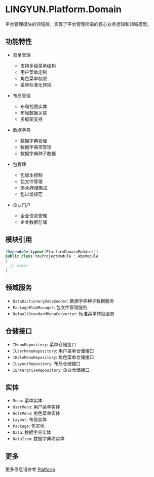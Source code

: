 # LINGYUN.Platform.Domain

平台管理模块的领域层，实现了平台管理所需的核心业务逻辑和领域模型。

## 功能特性

* 菜单管理
  * 支持多级菜单结构
  * 用户菜单定制
  * 角色菜单权限
  * 菜单标准化转换

* 布局管理
  * 布局视图实体
  * 布局数据关联
  * 多框架支持

* 数据字典
  * 数据字典管理
  * 数据字典项管理
  * 数据字典种子数据

* 包管理
  * 包版本控制
  * 包文件管理
  * Blob存储集成
  * 包过滤规范

* 企业门户
  * 企业信息管理
  * 企业数据存储

## 模块引用

```csharp
[DependsOn(typeof(PlatformDomainModule))]
public class YouProjectModule : AbpModule
{
  // other
}
```

## 领域服务

* `DataDictionaryDataSeeder`: 数据字典种子数据服务
* `PackageBlobManager`: 包文件管理服务
* `DefaultStandardMenuConverter`: 标准菜单转换服务

## 仓储接口

* `IMenuRepository`: 菜单仓储接口
* `IUserMenuRepository`: 用户菜单仓储接口
* `IRoleMenuRepository`: 角色菜单仓储接口
* `ILayoutRepository`: 布局仓储接口
* `IEnterpriseRepository`: 企业仓储接口

## 实体

* `Menu`: 菜单实体
* `UserMenu`: 用户菜单实体
* `RoleMenu`: 角色菜单实体
* `Layout`: 布局实体
* `Package`: 包实体
* `Data`: 数据字典实体
* `DataItem`: 数据字典项实体

## 更多

更多信息请参考 [Platform](../README.md)
